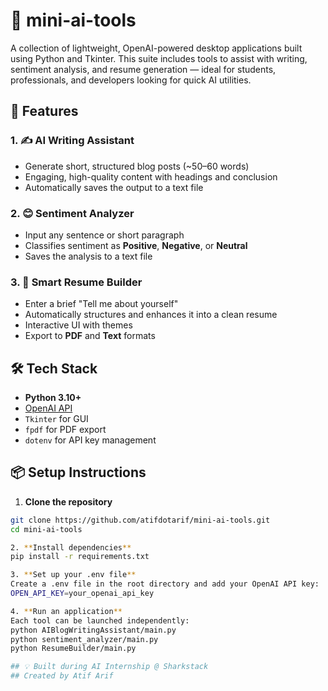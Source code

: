 # 🧠 mini-ai-tools

A collection of lightweight, OpenAI-powered desktop applications built using Python and Tkinter. This suite includes tools to assist with writing, sentiment analysis, and resume generation — ideal for students, professionals, and developers looking for quick AI utilities.

## 🚀 Features

### 1. ✍️ AI Writing Assistant
- Generate short, structured blog posts (~50–60 words)
- Engaging, high-quality content with headings and conclusion
- Automatically saves the output to a text file

### 2. 😊 Sentiment Analyzer
- Input any sentence or short paragraph
- Classifies sentiment as **Positive**, **Negative**, or **Neutral**
- Saves the analysis to a text file

### 3. 📄 Smart Resume Builder
- Enter a brief "Tell me about yourself"
- Automatically structures and enhances it into a clean resume
- Interactive UI with themes
- Export to **PDF** and **Text** formats

## 🛠️ Tech Stack

- **Python 3.10+**
- [OpenAI API](https://platform.openai.com/)
- `Tkinter` for GUI
- `fpdf` for PDF export
- `dotenv` for API key management

## 📦 Setup Instructions

1. **Clone the repository**

```bash
git clone https://github.com/atifdotarif/mini-ai-tools.git
cd mini-ai-tools

2. **Install dependencies**
pip install -r requirements.txt

3. **Set up your .env file**
Create a .env file in the root directory and add your OpenAI API key:
OPEN_API_KEY=your_openai_api_key

4. **Run an application**
Each tool can be launched independently:
python AIBlogWritingAssistant/main.py
python sentiment_analyzer/main.py
python ResumeBuilder/main.py

## 💡 Built during AI Internship @ Sharkstack
## Created by Atif Arif
